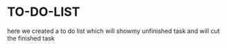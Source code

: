 # TO-DO-LIST

here we created a to do list which will showmy unfinished task and will cut the finished task
